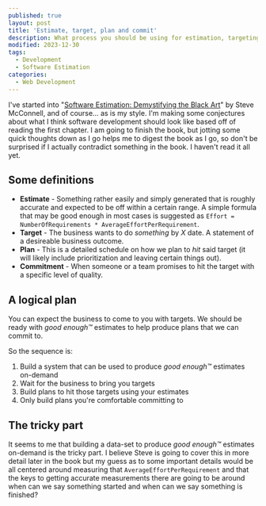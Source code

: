 ```yaml
---
published: true
layout: post
title: 'Estimate, target, plan and commit'
description: What process you should be using for estimation, targeting, planning, and commitment in software development
modified: 2023-12-30
tags:
  - Development
  - Software Estimation
categories:
  - Web Development
---
```


I've started into "[Software Estimation: Demystifying the Black Art](https://www.amazon.com/Software-Estimation-Demystifying-Developer-Practices/dp/0735605351)" by Steve McConnell, and of course... as is my style. I'm making some conjectures about what I think software development should look
like based off of reading the first chapter. I am going to finish the book, but jotting some quick thoughts down as I go helps me to digest the book
as I go, so don't be surprised if I actually contradict something in the book. I haven't read it all yet.

## Some definitions

* **Estimate** - Something rather easily and simply generated that is roughly accurate and expected to be off within a certain range. A simple formula that may be good enough in most cases is suggested as `Effort = NumberOfRequirements * AverageEffortPerRequirement`.
* **Target** - The business wants to do *something* by *X* date. A statement of a desireable business outcome.
* **Plan** - This is a detailed schedule on how we plan to *hit* said target (it will likely include prioritization and leaving certain things out).
* **Commitment** - When someone or a team promises to hit the target with a specific level of quality.

## A logical plan

You can expect the business to come to you with targets. We should be ready with *good enough™* estimates to help produce plans that we can commit to.

So the sequence is:

1. Build a system that can be used to produce *good enough™* estimates on-demand
2. Wait for the business to bring you targets
3. Build plans to hit those targets using your estimates
4. Only build plans you're comfortable committing to

## The tricky part

It seems to me that building a data-set to produce *good enough™* estimates on-demand is the tricky part. I believe Steve is going to cover this in
more detail later in the book but my guess as to some important details would be all centered around measuring that `AverageEffortPerRequirement` and
that the keys to getting accurate measurements there are going to be around when can we say something started and when can we say something is finished?

